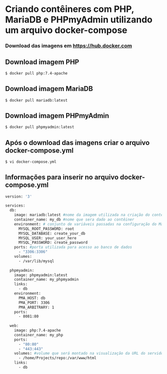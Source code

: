 # Criando contêineres com PHP, MariaDB e PHPmyAdmin utilizando um arquivo docker-compose

### Download das imagens em https://hub.docker.com 

## Download imagem PHP

~~~bash
$ docker pull php:7.4-apache
~~~

## Download imagem MariaDB
~~~bash
$ docker pull mariadb:latest
~~~

## Download imagem PHPmyAdmin
~~~bash
$ docker pull phpmyadmin:latest
~~~

## Após o download das imagens criar o arquivo docker-compose.yml
~~~bash
$ vi docker-compose.yml
~~~

## Informações para inserir no arquivo docker-compose.yml
~~~bash
version: '3'
 
services:
  db:
    image: mariadb:latest #nome da imagem utilizada na criação do contêiner
    container_name: my_db #nome que sera dado ao contêiner
    environment: # conjunto de variáveis passadas na configuração do MariaDB
      MYSQL_ROOT_PASSWORD: root
      MYSQL_DATABASE: create_your_db
      MYSQL_USER: your_user_here
      MYSQL_PASSWORD: create_password
    ports: #porta utilizada para acesso ao banco de dados
      - "3306:3306"
    volumes:
      - /var/lib/mysql
  
  phpmyadmin:
    image: phpmyadmin:latest
    container_name: my_phpmyadmin
    links:
      - db
    environment:
      PMA_HOST: db
      PMA_PORT: 3306
      PMA_ARBITRARY: 1
    ports:
      - 8081:80
    
  web:
    image: php:7.4-apache
    container_name: my_php
    ports:
      - "80:80"
      - "443:443"
    volumes: #volume que será montado na visualização da URL do servidor web
      - /home/Projects/repo:/var/www/html
    links:
      - db
~~~